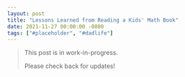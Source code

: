 ```yaml
---
layout: post
title: "Lessons Learned from Reading a Kids' Math Book"
date: 2021-11-27 00:00:00 -0800
tags: ["#placeholder", "#dadlife"]
---
```


> This post is in work-in-progress.
> 
> Please check back for updates!

